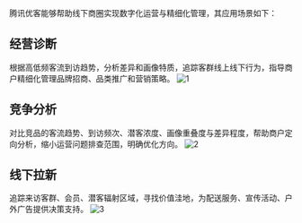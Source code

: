 腾讯优客能够帮助线下商圈实现数字化运营与精细化管理，其应用场景如下：
## 经营诊断
根据高低频客流到访趋势，分析差异和画像特质，追踪客群线上线下行为，指导商户精细化管理品牌招商、品类推广和营销策略。
![1](https://main.qcloudimg.com/raw/23412388170eea73164449ac525d6327.png)
## 竞争分析
对比竞品的客流趋势、到访频次、潜客浓度、画像重叠度与差异程度，帮助商户定向分析，缩小运营问题排查范围，明确优化方向。
![2](https://main.qcloudimg.com/raw/fda789cddc825ab392ace12286afd307.png)
## 线下拉新
追踪来访客群、会员、潜客辐射区域，寻找价值洼地，为配送服务、宣传活动、户外广告提供决策支持。
![3](https://main.qcloudimg.com/raw/ad3223eb30cd5f1b3006b9a4169be7d6.png)